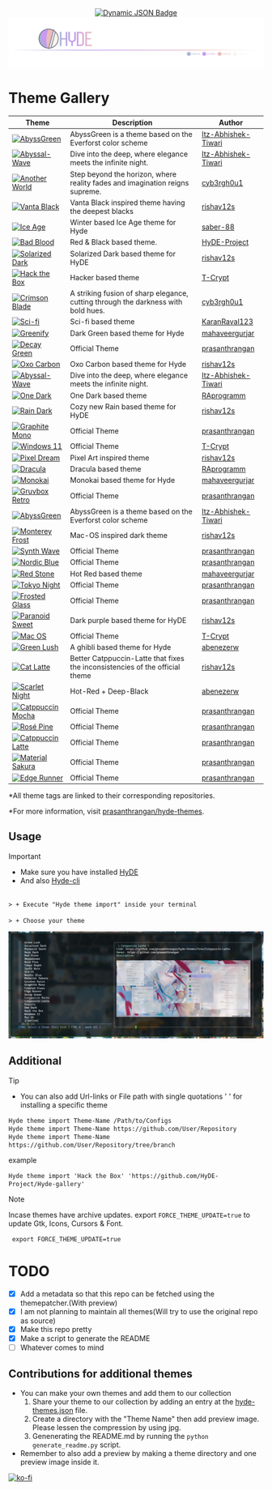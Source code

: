 <div align = center>
    <a href="https://discord.gg/AYbJ9MJez7">
<img alt="Dynamic JSON Badge" src="https://img.shields.io/badge/dynamic/json?url=https%3A%2F%2Fdiscordapp.com%2Fapi%2Finvites%2FmT5YqjaJFh%3Fwith_counts%3Dtrue&query=%24.approximate_member_count&suffix=%20members&style=for-the-badge&logo=discord&logoSize=auto&label=The%20HyDe%20Project&labelColor=ebbcba&color=c79bf0">
    </a>
</div>
<div align = center><img src="https://raw.githubusercontent.com/prasanthrangan/hyprdots/main/Source/assets/hyde_banner.png"><br></div>

# Theme Gallery

<!-- TABLE_START -->
| Theme | Description | Author |
| --- | --- | --- |
| [![AbyssGreen](https://placehold.co/180x50/373C3F/83B38E?text=AbyssGreen&font=Oswald)](https://github.com/Itz-Abhishek-Tiwari/AbyssGreen) | AbyssGreen is a theme based on the Everforst color scheme | [Itz-Abhishek-Tiwari](https://github.com/Itz-Abhishek-Tiwari) |
| [![Abyssal-Wave](https://placehold.co/180x50/16161D/C8C093?text=Abyssal-Wave&font=Oswald)](https://github.com/Itz-Abhishek-Tiwari/Abyssal-Wave) | Dive into the deep, where elegance meets the infinite night. | [Itz-Abhishek-Tiwari](https://github.com/Itz-Abhishek-Tiwari) |
| [![Another World](https://placehold.co/180x50/11111B/6AA9C9?text=Another+World&font=Oswald)](https://github.com/cyb3rgh0u1/Another-World) | Step beyond the horizon, where reality fades and imagination reigns supreme. | [cyb3rgh0u1](https://github.com/cyb3rgh0u1) |
| [![Vanta Black](https://placehold.co/180x50/000000/FFFFFF?text=Vanta+Black&font=Oswald)](https://github.com/rishav12s/Vanta-Black) | Vanta Black inspired theme having the deepest blacks | [rishav12s](https://github.com/rishav12s) |
| [![Ice Age](https://placehold.co/180x50/00c1e4cc/0E2840B3?text=Ice+Age&font=Oswald)](https://github.com/saber-88/Ice-Age) | Winter based Ice Age theme for Hyde | [saber-88](https://github.com/saber-88) |
| [![Bad Blood](https://placehold.co/180x50/030000/DF1010?text=Bad+Blood&font=Oswald)](https://github.com/HyDE-Project/hyde-gallery/tree/Bad-Blood) | Red & Black based theme. | [HyDE-Project](https://github.com/HyDE-Project) |
| [![Solarized Dark](https://placehold.co/180x50/044655/259E9C?text=Solarized+Dark&font=Oswald)](https://github.com/rishav12s/Solarized-Dark) | Solarized Dark based theme for HyDE | [rishav12s](https://github.com/rishav12s) |
| [![Hack the Box](https://placehold.co/180x50/061234/50AA09?text=Hack+the+Box&font=Oswald)](https://github.com/HyDE-Project/hyde-gallery/tree/Hack-the-Box) | Hacker based theme | [T-Crypt](https://github.com/T-Crypt) |
| [![Crimson Blade](https://placehold.co/180x50/082451/D32D6B?text=Crimson+Blade&font=Oswald)](https://github.com/cyb3rgh0u1/Crimson-Blade) | A striking fusion of sharp elegance, cutting through the darkness with bold hues. | [cyb3rgh0u1](https://github.com/cyb3rgh0u1) |
| [![Sci-fi](https://placehold.co/180x50/0D55B2/249CB6?text=Sci-fi&font=Oswald)](https://github.com/KaranRaval123/Sci-fi) | Sci-fi based theme | [KaranRaval123](https://github.com/KaranRaval123) |
| [![Greenify](https://placehold.co/180x50/0e120f/295233?text=Greenify&font=Oswald)](https://github.com/mahaveergurjar/Theme-Gallery/tree/Greenify) | Dark Green based theme for Hyde | [mahaveergurjar](https://github.com/mahaveergurjar) |
| [![Decay Green](https://placehold.co/180x50/14161E/95D3AF?text=Decay+Green&font=Oswald)](https://github.com/HyDE-Project/hyde-themes/tree/Decay-Green) | Official Theme | [prasanthrangan](https://github.com/prasanthrangan) |
| [![Oxo Carbon](https://placehold.co/180x50/161616/EE5396?text=Oxo+Carbon&font=Oswald)](https://github.com/rishav12s/Oxo-Carbon) | Oxo Carbon based theme for Hyde | [rishav12s](https://github.com/rishav12s) |
| [![Abyssal-Wave](https://placehold.co/180x50/16161D/C8C093?text=Abyssal-Wave&font=Oswald)](https://github.com/Itz-Abhishek-Tiwari/Abyssal-Wave) | Dive into the deep, where elegance meets the infinite night. | [Itz-Abhishek-Tiwari](https://github.com/Itz-Abhishek-Tiwari) |
| [![One Dark](https://placehold.co/180x50/1E212B/5B6B76?text=One+Dark&font=Oswald)](https://github.com/RAprogramm/HyDe-Themes/tree/One-Dark) | One Dark based theme | [RAprogramm](https://github.com/RAprogramm) |
| [![Rain Dark](https://placehold.co/180x50/1E2233/822195?text=Rain+Dark&font=Oswald)](https://github.com/rishav12s/Rain-Dark) | Cozy new Rain based theme for HyDE | [rishav12s](https://github.com/rishav12s) |
| [![Graphite Mono](https://placehold.co/180x50/222222/D9D9D9?text=Graphite+Mono&font=Oswald)](https://github.com/HyDE-Project/hyde-themes/tree/Graphite-Mono) | Official Theme | [prasanthrangan](https://github.com/prasanthrangan) |
| [![Windows 11](https://placehold.co/180x50/277AE6/D2DCFD?text=Windows+11&font=Oswald)](https://github.com/HyDE-Project/hyde-gallery/tree/Windows-11) | Official Theme | [T-Crypt](https://github.com/T-Crypt) |
| [![Pixel Dream](https://placehold.co/180x50/282828/EBDDB2?text=Pixel+Dream&font=Oswald)](https://github.com/rishav12s/Pixel-Dream) | Pixel Art inspired theme | [rishav12s](https://github.com/rishav12s) |
| [![Dracula](https://placehold.co/180x50/2B2E3B/607988?text=Dracula&font=Oswald)](https://github.com/RAprogramm/HyDe-Themes/tree/Dracula) | Dracula based theme | [RAprogramm](https://github.com/RAprogramm) |
| [![Monokai](https://placehold.co/180x50/2d2a2e/f92672?text=Monokai&font=Oswald)](https://github.com/mahaveergurjar/Theme-Gallery/tree/Monokai) | Monokai based theme for Hyde | [mahaveergurjar](https://github.com/mahaveergurjar) |
| [![Gruvbox Retro](https://placehold.co/180x50/353842/ADAE89?text=Gruvbox+Retro&font=Oswald)](https://github.com/HyDE-Project/hyde-themes/tree/Gruvbox-Retro) | Official Theme | [prasanthrangan](https://github.com/prasanthrangan) |
| [![AbyssGreen](https://placehold.co/180x50/373C3F/83B38E?text=AbyssGreen&font=Oswald)](https://github.com/Itz-Abhishek-Tiwari/AbyssGreen) | AbyssGreen is a theme based on the Everforst color scheme | [Itz-Abhishek-Tiwari](https://github.com/Itz-Abhishek-Tiwari) |
| [![Monterey Frost](https://placehold.co/180x50/3B4252/D8DEE9?text=Monterey+Frost&font=Oswald)](https://github.com/rishav12s/Monterey-Frost) | Mac-OS inspired dark theme | [rishav12s](https://github.com/rishav12s) |
| [![Synth Wave](https://placehold.co/180x50/495495/ff7edb?text=Synth+Wave&font=Oswald)](https://github.com/HyDE-Project/hyde-themes/tree/Synth-Wave) | Official Theme | [prasanthrangan](https://github.com/prasanthrangan) |
| [![Nordic Blue](https://placehold.co/180x50/7B98B8/CAD7E1?text=Nordic+Blue&font=Oswald)](https://github.com/HyDE-Project/hyde-themes/tree/Nordic-Blue) | Official Theme | [prasanthrangan](https://github.com/prasanthrangan) |
| [![Red Stone](https://placehold.co/180x50/7E5655/C94342?text=Red+Stone&font=Oswald)](https://github.com/mahaveergurjar/Theme-Gallery/tree/Red-Stone) | Hot Red based theme | [mahaveergurjar](https://github.com/mahaveergurjar) |
| [![Tokyo Night](https://placehold.co/180x50/7aa2f7/24283b?text=Tokyo+Night&font=Oswald)](https://github.com/HyDE-Project/hyde-themes/tree/Tokyo-Night) | Official Theme | [prasanthrangan](https://github.com/prasanthrangan) |
| [![Frosted Glass](https://placehold.co/180x50/7ed6ff/1e4c84?text=Frosted+Glass&font=Oswald)](https://github.com/HyDE-Project/hyde-themes/tree/Frosted-Glass) | Official Theme | [prasanthrangan](https://github.com/prasanthrangan) |
| [![Paranoid Sweet](https://placehold.co/180x50/821595/51ABAB?text=Paranoid+Sweet&font=Oswald)](https://github.com/rishav12s/Paranoid-Sweet) | Dark purple based theme for HyDE | [rishav12s](https://github.com/rishav12s) |
| [![Mac OS](https://placehold.co/180x50/857990/B9D7EA?text=Mac+OS&font=Oswald)](https://github.com/HyDE-Project/hyde-gallery/tree/Mac-Os) | Official Theme | [T-Crypt](https://github.com/T-Crypt) |
| [![Green Lush](https://placehold.co/180x50/89E574/153550?text=Green+Lush&font=Oswald)](https://github.com/abenezerw/Green-Lush) | A ghibli based theme for Hyde | [abenezerw](https://github.com/abenezerw) |
| [![Cat Latte](https://placehold.co/180x50/EFF1F5/DD7878?text=Cat+Latte&font=Oswald)](https://github.com/rishav12s/Cat-Latte) | Better Catppuccin-Latte that fixes the inconsistencies of the official theme | [rishav12s](https://github.com/rishav12s) |
| [![Scarlet Night](https://placehold.co/180x50/FF0000/0A0A0A?text=Scarlet+Night&font=Oswald)](https://github.com/abenezerw/Scarlet-Night) | Hot-Red + Deep-Black | [abenezerw](https://github.com/abenezerw) |
| [![Catppuccin Mocha](https://placehold.co/180x50/b4befe/11111b?text=Catppuccin+Mocha&font=Oswald)](https://github.com/HyDE-Project/hyde-themes/tree/Catppuccin-Mocha) | Official Theme | [prasanthrangan](https://github.com/prasanthrangan) |
| [![Rosé Pine](https://placehold.co/180x50/c4a7e7/191724?text=Rosé+Pine&font=Oswald)](https://github.com/HyDE-Project/hyde-themes/tree/Rose-Pine) | Official Theme | [prasanthrangan](https://github.com/prasanthrangan) |
| [![Catppuccin Latte](https://placehold.co/180x50/dd7878/eff1f5?text=Catppuccin+Latte&font=Oswald)](https://github.com/HyDE-Project/hyde-themes/tree/Catppuccin-Latte) | Official Theme | [prasanthrangan](https://github.com/prasanthrangan) |
| [![Material Sakura](https://placehold.co/180x50/f2e9e1/b4637a?text=Material+Sakura&font=Oswald)](https://github.com/HyDE-Project/hyde-themes/tree/Material-Sakura) | Official Theme | [prasanthrangan](https://github.com/prasanthrangan) |
| [![Edge Runner](https://placehold.co/180x50/fada16/000000?text=Edge+Runner&font=Oswald)](https://github.com/HyDE-Project/hyde-themes/tree/Edge-Runner) | Official Theme | [prasanthrangan](https://github.com/prasanthrangan) |

<!-- TABLE_END -->

\*All theme tags are linked to their corresponding repositories.

\*For more information, visit [prasanthrangan/hyde-themes](https://github.com/prasanthrangan/hyde-themes).

## Usage

> [!IMPORTANT]
>
> - Make sure you have installed [HyDE](https://github.com/prasanthrangan/hyprdots)
> - And also [Hyde-cli](https://github.com/HyDE-Project/Hyde-cli)

```shell

> + Execute "Hyde theme import" inside your terminal

> + Choose your theme
```

![image](https://github.com/HyDE-Project/hyde-gallery/blob/43e6cce54698f24842ae2fbb7b80e79556a21e02/assets/HydeThemes.png)

## Additional

> [!TIP]
>
> - You can also add Url-links or File path with single quotations ' ' for installing a specific theme

```shell
Hyde theme import Theme-Name /Path/to/Configs
Hyde theme import Theme-Name https://github.com/User/Repository
Hyde theme import Theme-Name https://github.com/User/Repository/tree/branch
```

example

```
Hyde theme import 'Hack the Box' 'https://github.com/HyDE-Project/Hyde-gallery'
```

> [!NOTE]
> Incase themes have archive updates. export `FORCE_THEME_UPDATE=true` to update Gtk, Icons, Cursors & Font.

```shell
 export FORCE_THEME_UPDATE=true
```

# TODO

- [x] Add a metadata so that this repo can be fetched using the themepatcher.(With preview)
- [x] I am not planning to maintain all themes(Will try to use the original repo as source)
- [x] Make this repo pretty
- [X] Make a script to generate the README
- [ ] Whatever comes to mind

## Contributions for additional themes

- You can make your own themes and add them to our collection
    1. Share your theme to our collection by adding an entry at the [hyde-themes.json](https://github.com/HyDE-Project/hyde-gallery/blob/hyde-gallery/hyde-themes.json) file.
    2. Create a directory with the "Theme Name" then add preview image. Please  lessen the compression by using jpg.
    3. Genenerating the README.md by running the ` python generate_readme.py ` script.
- Remember to also add a preview by making a theme directory and one preview image inside it.

[![ko-fi](https://ko-fi.com/img/githubbutton_sm.svg)](https://ko-fi.com/A0A3TECUZ)
